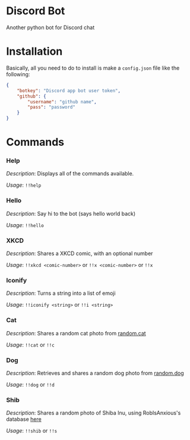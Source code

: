 # Discord Bot
Another python bot for Discord chat
# Installation
Basically, all you need to do to install is make a `config.json` file like the following:

```json
{
    "botkey": "Discord app bot user token",
    "github": {
        "username": "github name",
        "pass": "password"
    }
}
```

# Commands

### Help
*Description*: Displays all of the commands available.

*Usage*: `!!help`

### Hello
*Description*: Say hi to the bot (says hello world back)

*Usage*: `!!hello`

### XKCD
*Description*: Shares a XKCD comic, with an optional number

*Usage*: `!!xkcd <comic-number>` or `!!x <comic-number>` or `!!x`

### Iconify
*Description*: Turns a string into a list of emoji

*Usage*: `!!iconify <string>` or `!!i <string>`

### Cat
*Description*: Shares a random cat photo from [random.cat](http://random.cat)

*Usage*: `!!cat` or `!!c`

### Dog
*Description*: Retrieves and shares a random dog photo from [random.dog](http://random.dog)

*Usage*: `!!dog` or `!!d`

### Shib
*Description*: Shares a random photo of Shiba Inu, using RobIsAnxious's database [here](https://github.com/RobIsAnxious/shibesbot-db) 

*Usage*: `!!shib` or `!!s`
